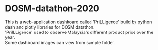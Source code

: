 # DOSM-datathon-2020
This is a web-application dashboard called 'PriLLigence' build by python dash and plotly libraries for DOSM datathon. <br />
'PrilLLigence' used to observe Malaysia's different product price over the year. <br />
Some dashboard images can view from sample folder.

